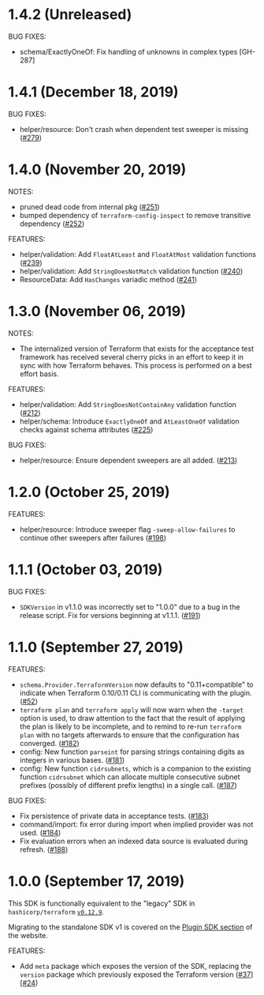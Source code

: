 # 1.4.2 (Unreleased)

BUG FIXES:

* schema/ExactlyOneOf: Fix handling of unknowns in complex types [GH-287]

# 1.4.1 (December 18, 2019)

BUG FIXES:

* helper/resource: Don't crash when dependent test sweeper is missing ([#279](https://github.com/hashicorp/terraform-plugin-sdk/issues/279))

# 1.4.0 (November 20, 2019)

NOTES:

* pruned dead code from internal pkg ([#251](https://github.com/hashicorp/terraform-plugin-sdk/issues/251))
* bumped dependency of `terraform-config-inspect` to remove transitive dependency ([#252](https://github.com/hashicorp/terraform-plugin-sdk/issues/252))

FEATURES: 

* helper/validation: Add `FloatAtLeast` and `FloatAtMost` validation functions ([#239](https://github.com/hashicorp/terraform-plugin-sdk/issues/239))
* helper/validation: Add `StringDoesNotMatch` validation function ([#240](https://github.com/hashicorp/terraform-plugin-sdk/issues/240))
* ResourceData: Add `HasChanges` variadic method ([#241](https://github.com/hashicorp/terraform-plugin-sdk/issues/241))

# 1.3.0 (November 06, 2019)

NOTES:

* The internalized version of Terraform that exists for the acceptance test framework has received several cherry picks in an effort to keep it in sync with how Terraform behaves. This process is performed on a best effort basis.

FEATURES: 

* helper/validation: Add `StringDoesNotContainAny` validation function ([#212](https://github.com/hashicorp/terraform-plugin-sdk/issues/212))
* helper/schema: Introduce `ExactlyOneOf` and `AtLeastOneOf` validation checks against schema attributes ([#225](https://github.com/hashicorp/terraform-plugin-sdk/issues/225))

BUG FIXES:

* helper/resource: Ensure dependent sweepers are all added. ([#213](https://github.com/hashicorp/terraform-plugin-sdk/issues/213))

# 1.2.0 (October 25, 2019)

FEATURES:

* helper/resource: Introduce sweeper flag `-sweep-allow-failures` to continue other sweepers after failures ([#198](https://github.com/hashicorp/terraform-plugin-sdk/issues/198))

# 1.1.1 (October 03, 2019)

BUG FIXES:

 * `SDKVersion` in v1.1.0 was incorrectly set to "1.0.0" due to a bug in the release script. Fix for versions beginning at v1.1.1. ([#191](https://github.com/hashicorp/terraform-plugin-sdk/issues/191))

# 1.1.0 (September 27, 2019)

FEATURES:

 * `schema.Provider.TerraformVersion` now defaults to "0.11+compatible" to indicate when Terraform 0.10/0.11 CLI is communicating with the plugin. ([#52](https://github.com/hashicorp/terraform-plugin-sdk/issues/52))
 * `terraform plan` and `terraform apply` will now warn when the `-target` option is used, to draw attention to the fact that the result of applying the plan is likely to be incomplete, and to remind to re-run `terraform plan` with no targets afterwards to ensure that the configuration has converged. ([#182](https://github.com/hashicorp/terraform-plugin-sdk/issues/182))
 * config: New function `parseint` for parsing strings containing digits as integers in various bases. ([#181](https://github.com/hashicorp/terraform-plugin-sdk/issues/181))
 * config: New function `cidrsubnets`, which is a companion to the existing function `cidrsubnet` which can allocate multiple consecutive subnet prefixes (possibly of different prefix lengths) in a single call. ([#187](https://github.com/hashicorp/terraform-plugin-sdk/issues/187))
 
BUG FIXES:

 * Fix persistence of private data in acceptance tests. ([#183](https://github.com/hashicorp/terraform-plugin-sdk/issues/183))
 * command/import: fix error during import when implied provider was not used. ([#184](https://github.com/hashicorp/terraform-plugin-sdk/issues/184))
 * Fix evaluation errors when an indexed data source is evaluated during refresh. ([#188](https://github.com/hashicorp/terraform-plugin-sdk/issues/188))

# 1.0.0 (September 17, 2019)

This SDK is functionally equivalent to the "legacy" SDK in `hashicorp/terraform` [`v0.12.9`](https://github.com/hashicorp/terraform/blob/v0.12.9/CHANGELOG.md).

Migrating to the standalone SDK v1 is covered on the [Plugin SDK section](https://www.terraform.io/docs/extend/plugin-sdk.html) of the website.

FEATURES:

 * Add `meta` package which exposes the version of the SDK, replacing the `version` package which previously exposed the Terraform version ([#37](https://github.com/hashicorp/terraform-plugin-sdk/issues/37)] [[#24](https://github.com/hashicorp/terraform-plugin-sdk/issues/24))
